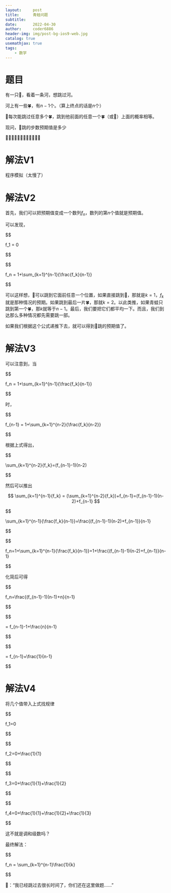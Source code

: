 ```yaml
---
layout:     post
title:      青蛙问题
subtitle:   
date:       2022-04-30
author:     coder6886
header-img: img/post-bg-ios9-web.jpg
catalog: true
usemathjax: true
tags:
    - 数学
---
```

# 题目
有一只🐸，看着一条河，想跳过河。

河上有一些🍀，有$n-1$个。（算上终点的话是$n$个）

🐸每次能跳过任意多个🍀，跳到他前面的任意一个🍀（或📍）上面的概率相等。

现问，🐸跳的步数预期值是多少

🐸🍀🍀🍀🍀🍀🍀🍀🍀🍀🍀📍
# 解法V1
程序模拟（太慢了）
# 解法V2
首先，我们可以把预期值变成一个数列$f_n$，数列的第$n$个值就是预期值。

可以发现，

$$

f_1 = 0

$$

$$

f_n = 1+\sum_{k=1}^{n-1}{\frac{f_k}{n-1}}

$$

可以这样想，🐸可以跳到它面前任意一个位置，如果直接跳到📍，那就是$k=1$，$f_k$就是那种情况的预期。如果跳到最后一片🍀，那就$k=2$。以此类推，如果青蛙只跳到第一个🍀，那$k$就等于$n-1$。最后，我们要把它们都平均一下。而且，我们到达那么多种情况都先需要跳一部。

如果我们根据这个公式递推下去，就可以得到🐸跳的预期值了。
# 解法V3
可以注意到，当

$$

f_n = 1+\sum_{k=1}^{n-1}{\frac{f_k}{n-1}}

$$

时，

$$

f_{n-1} = 1+\sum_{k=1}^{n-2}{\frac{f_k}{n-2}}

$$

根据上式得出，

$$

\sum_{k=1}^{n-2}{f_k}=(f_{n-1}-1)(n-2)

$$

然后可以推出

$$
\sum_{k=1}^{n-1}{f_k} = (\sum_{k=1}^{n-2}{f_k})+f_{n-1}=(f_{n-1}-1)(n-2)+f_{n-1}
$$

$$

\sum_{k=1}^{n-1}{\frac{f_k}{n-1}}=\frac{(f_{n-1}-1)(n-2)+f_{n-1}}{n-1}

$$

$$

f_n=1+\sum_{k=1}^{n-1}{\frac{f_k}{n-1}}=1+\frac{(f_{n-1}-1)(n-2)+f_{n-1}}{n-1}

$$

化简后可得

$$

f_n=\frac{(f_{n-1}-1)(n-1)+n}{n-1}

$$

$$

= f_{n-1}-1+\frac{n}{n-1}

$$

$$

= f_{n-1}+\frac{1}{n-1}

$$

# 解法V4
将几个值带入上式找规律

$$

f_1=0

$$

$$

f_2=0+\frac{1}{1}

$$

$$

f_3=0+\frac{1}{1}+\frac{1}{2}

$$

$$

f_4=0+\frac{1}{1}+\frac{1}{2}+\frac{1}{3}

$$

这不就是调和级数吗？

最终解法：

$$

f_n = \sum_{k=1}^{n-1}\frac{1}{k}

$$

🐸：“我已经跳过去很长时间了，你们还在这里做题……”